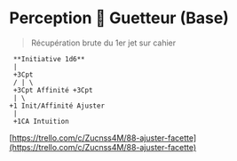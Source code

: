 # Perception  Guetteur \(Base\)

> Récupération brute du 1er jet sur cahier

```text
 **Initiative 1d6**
 |
 +3Cpt
 / | \
 +3Cpt Affinité +3Cpt
 | \
+1 Init/Affinité Ajuster
 |
 +1CA Intuition
```

[https://trello.com/c/Zucnss4M/88-ajuster-facette](https://trello.com/c/Zucnss4M/88-ajuster-facette)

